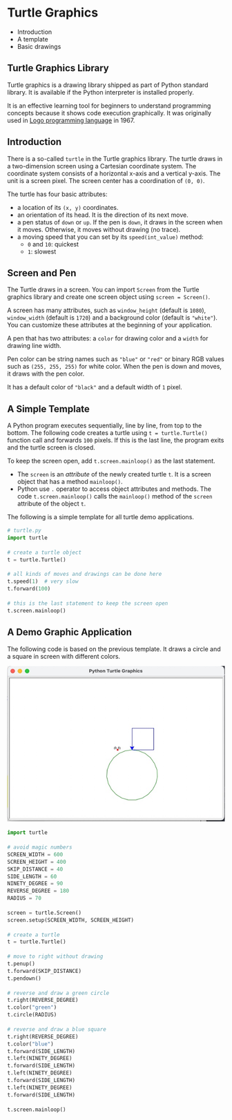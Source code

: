 # Turtle Graphics

- Introduction
- A template
- Basic drawings

## Turtle Graphics Library

Turtle graphics is a drawing library shipped as part of Python standard library. It is available if the Python interpreter is installed properly.

It is an effective learning tool for beginners to understand programming concepts because it shows code execution graphically. It was originally used in [Logo programming language](<https://en.wikipedia.org/wiki/Logo_(programming_language)>) in 1967.

## Introduction

There is a so-called `turtle` in the Turtle graphics library. The turtle draws in a two-dimension screen using a Cartesian coordinate system. The coordinate system consists of a horizontal x-axis and a vertical y-axis. The unit is a screen pixel. The screen center has a coordination of `(0, 0)`.

The turtle has four basic attributes:

- a location of its `(x, y)` coordinates.
- an orientation of its head. It is the direction of its next move.
- a pen status of `down` or `up`. If the pen is `down`, it draws in the screen when it moves. Otherwise, it moves without drawing (no trace).
- a moving speed that you can set by its `speed(int_value)` method:
  - `0` and `10`: quickest
  - `1`: slowest

## Screen and Pen

The Turtle draws in a screen. You can import `Screen` from the Turtle graphics library and create one screen object using `screen = Screen()`.

A screen has many attributes, such as `window_height` (default is `1080`), `window_width` (default is `1720`) and a background color (default is `"white"`). You can customize these attributes at the beginning of your application.

A pen that has two attributes: a `color` for drawing color and a `width` for drawing line width.

Pen color can be string names such as `"blue"` or `"red"` or binary RGB values such as `(255, 255, 255)` for white color. When the pen is down and moves, it draws with the pen color.

It has a default color of `"black"` and a default width of `1` pixel.

## A Simple Template

A Python program executes sequentially, line by line, from top to the bottom. The following code creates a turtle using `t = turtle.Turtle()` function call and forwards `100` pixels. If this is the last line, the program exits and the turtle screen is closed.

To keep the screen open, add `t.screen.mainloop()` as the last statement.

- The `screen` is an _attribute_ of the newly created turtle `t`. It is a screen object that has a method `mainloop()`.
- Python use `.` operator to access object attributes and methods. The code `t.screen.mainloop()` calls the `mainloop()` method of the `screen` attribute of the object `t`.

The following is a simple template for all turtle demo applications.

```python
# turtle.py
import turtle

# create a turtle object
t = turtle.Turtle()

# all kinds of moves and drawings can be done here
t.speed(1)  # very slow
t.forward(100)

# this is the last statement to keep the screen open
t.screen.mainloop()
```

## A Demo Graphic Application

The following code is based on the previous template. It draws a circle and a square in screen with different colors.

![turtle](../images/turtle.jpg)

```python
import turtle

# avoid magic numbers
SCREEN_WIDTH = 600
SCREEN_HEIGHT = 400
SKIP_DISTANCE = 40
SIDE_LENGTH = 60
NINETY_DEGREE = 90
REVERSE_DEGREE = 180
RADIUS = 70

screen = turtle.Screen()
screen.setup(SCREEN_WIDTH, SCREEN_HEIGHT)

# create a turtle
t = turtle.Turtle()

# move to right without drawing
t.penup()
t.forward(SKIP_DISTANCE)
t.pendown()

# reverse and draw a green circle
t.right(REVERSE_DEGREE)
t.color("green")
t.circle(RADIUS)

# reverse and draw a blue square
t.right(REVERSE_DEGREE)
t.color("blue")
t.forward(SIDE_LENGTH)
t.left(NINETY_DEGREE)
t.forward(SIDE_LENGTH)
t.left(NINETY_DEGREE)
t.forward(SIDE_LENGTH)
t.left(NINETY_DEGREE)
t.forward(SIDE_LENGTH)

t.screen.mainloop()
```
